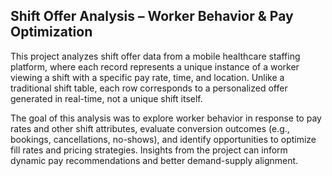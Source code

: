 ## Shift Offer Analysis – Worker Behavior & Pay Optimization

This project analyzes shift offer data from a mobile healthcare staffing platform, where each record represents a unique instance of a worker viewing a shift with a specific pay rate, time, and location. Unlike a traditional shift table, each row corresponds to a personalized offer generated in real-time, not a unique shift itself.

The goal of this analysis was to explore worker behavior in response to pay rates and other shift attributes, evaluate conversion outcomes (e.g., bookings, cancellations, no-shows), and identify opportunities to optimize fill rates and pricing strategies. Insights from the project can inform dynamic pay recommendations and better demand-supply alignment.
